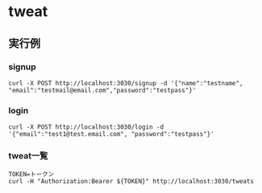 # tweat
## 実行例
### signup
```
curl -X POST http://localhost:3030/signup -d '{"name":"testname", "email":"testmail@email.com","password":"testpass"}'
```
### login
```
curl -X POST http://localhost:3030/login -d '{"email":"test1@test.email.com", "password":"testpass"}'
```

### tweat一覧
```
TOKEN=トークン
curl -H "Authorization:Bearer ${TOKEN}" http://localhost:3030/tweats
```